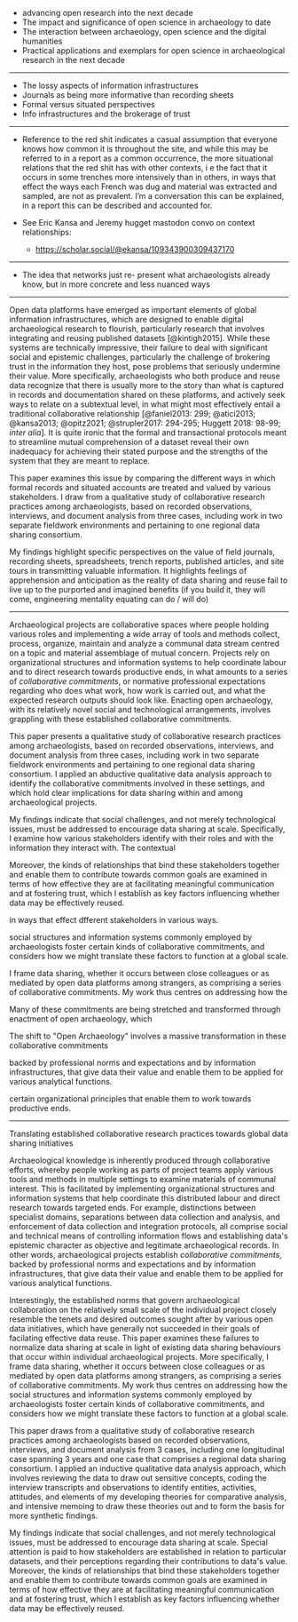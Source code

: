 
- advancing open research into the next decade
- The impact and significance of open science in archaeology to date
- The interaction between archaeology, open science and the digital humanities
- Practical applications and exemplars for open science in archaeological research in the next decade

---

- The lossy aspects of information infrastructures
- Journals as being more informative than recording sheets
- Formal versus situated perspectives
- Info infrastructures and the brokerage of trust

---
- Reference to the red shit indicates a casual assumption that everyone knows how common it is throughout the site, and while this may be referred to in a report as a common occurrence, the more situational relations that the red shit has with other contexts, i e the fact that it occurs in some trenches more intensively than in others, in ways that effect the ways each French was dug and material was extracted and sampled, are not as prevalent. I’m a conversation this can be explained, in a report this can be described and accounted for.

- See Eric Kansa and Jeremy hugget mastodon convo on context relationships:
  - https://scholar.social/@ekansa/109343900309437170

---
- The idea that networks just re- present what archaeologists already know, but in more concrete and less nuanced ways

---
Open data platforms have emerged as important elements of global information infrastructures, which are designed to enable digital archaeological research to flourish, particularly research that involves integrating and reusing published datasets [@kintigh2015]. While these systems are technically impressive, their failure to deal with significant social and epistemic challenges, particularly the challenge of brokering trust in the information they host, pose problems that seriously undermine their value. More specifically, archaeologists who both produce and reuse data recognize that there is usually more to the story than what is captured in records and documentation shared on these platforms, and actively seek ways to relate on a subtextual level, in what might most effectively entail a traditional collaborative relationship [@faniel2013: 299; @atici2013; @kansa2013; @opitz2021; @strupler2017: 294-295; Huggett 2018: 98-99; _inter alia_]. It is quite ironic that the formal and transactional protocols meant to streamline mutual comprehension of a dataset reveal their own inadequacy for achieving their stated purpose and the strengths of the system that they are meant to replace.

This paper examines this issue by comparing the different ways in which formal records and situated accounts are treated and valued by various stakeholders. I draw from a qualitative study of collaborative research practices among archaeologists, based on recorded observations, interviews, and document analysis from three cases, including work in two separate fieldwork environments and pertaining to one regional data sharing consortium.

My findings highlight specific perspectives on the value of field journals, recording sheets, spreadsheets, trench reports, published articles, and site tours in transmitting valuable information. It highlights feelings of apprehension and anticipation as the reality of data sharing and reuse fail to live up to the purported and imagined benefits (if you build it, they will come, engineering mentality equating can do / will do)





---

Archaeological projects are collaborative spaces where people holding various roles and implementing a wide array of tools and methods collect, process, organize, maintain and analyze a communal data stream centred on a topic and material assemblage of mutual concern. Projects rely on organizational structures and information systems to help coordinate labour and to direct research towards productive ends, in what amounts to a series of _collaborative commitments_, or normative professional expectations regarding who does what work, how work is carried out, and what the expected research outputs should look like. Enacting open archaeology, with its relatively novel social and technological arrangements, involves grappling with these established collaborative commitments.

This paper presents a qualitative study of collaborative research practices among archaeologists, based on recorded observations, interviews, and document analysis from three cases, including work in two separate fieldwork environments and pertaining to one regional data sharing consortium. I applied an abductive qualitative data analysis approach to identify the collaborative commitments involved in these settings, and which hold clear implications for data sharing within and among archaeological projects.

My findings indicate that social challenges, and not merely technological issues, must be addressed to encourage data sharing at scale. Specifically, I examine how various stakeholders identify with their roles and with the information they interact with. The contextual

Moreover, the kinds of relationships that bind these stakeholders together and enable them to contribute towards common goals are examined in terms of how effective they are at facilitating meaningful communication and at fostering trust, which I establish as key factors influencing whether data may be effectively reused.


in ways that effect dfferent stakeholders in various ways.


social structures and information systems commonly employed by archaeologists foster certain kinds of collaborative commitments, and considers how we might translate these factors to function at a global scale.


I frame data sharing, whether it occurs between close colleagues or as mediated by open data platforms among strangers, as comprising a series of collaborative commitments. My work thus centres on addressing how the





Many of these commitments are being stretched and transformed through enactment of open archaeology, which



The shift to "Open Archaeology" involves a massive transformation in these collaborative commitments



backed by professional norms and expectations and by information infrastructures, that give data their value and enable them to be applied for various analytical functions.

certain organizational principles that enable them to work towards productive ends.


---

Translating established collaborative research practices towards global data sharing initiatives

Archaeological knowledge is inherently produced through collaborative efforts, whereby people working as parts of project teams apply various tools and methods in multiple settings to examine materials of communal interest. This is facilitated by implementing organizational structures and information systems that help coordinate this distributed labour and direct research towards targeted ends. For example, distinctions between specialist domains, separations between data collection and analysis, and enforcement of data collection and integration protocols, all comprise social and technical means of controlling information flows and establishing data's epistemic character as objective and legitimate archaeological records. In other words, archaeological projects establish _collaborative commitments_, backed by professional norms and expectations and by information infrastructures, that give data their value and enable them to be applied for various analytical functions.

Interestingly, the established norms that govern archaeological collaboration on the relatively small scale of the individual project closely resemble the tenets and desired outcomes sought after by various open data initiatives, which have generally not succeeded in their goals of facilating effective data reuse. This paper examines these failures to normalize data sharing at scale in light of existing data sharing behaviours that occur within individual archaeological projects. More specifically, I frame data sharing, whether it occurs between close colleagues or as mediated by open data platforms among strangers, as comprising a series of collaborative commitments. My work thus centres on addressing how the social structures and information systems commonly employed by archaeologists foster certain kinds of collaborative commitments, and considers how we might translate these factors to function at a global scale.

This paper draws from a qualitative study of collaborative research practices among archaeologists based on recorded observations, interviews, and document analysis from 3 cases, including one longitudinal case spanning 3 years and one case that comprises a regional data sharing consortium. I applied an inductive qualitative data analysis approach, which involves reviewing the data to draw out sensitive concepts, coding the interview transcripts and observations to identify entities, activities, attitudes, and elements of my developing theories for comparative analysis, and intensive memoing to draw these theories out and to form the basis for more synthetic findings.

My findings indicate that social challenges, and not merely technological issues, must be addressed to encourage data sharing at scale. Special attention is paid to how stakeholders are established in relation to particular datasets, and their perceptions regarding their contributions to data's value. Moreover, the kinds of relationships that bind these stakeholders together and enable them to contribute towards common goals are examined in terms of how effective they are at facilitating meaningful communication and at fostering trust, which I establish as key factors influencing whether data may be effectively reused.
